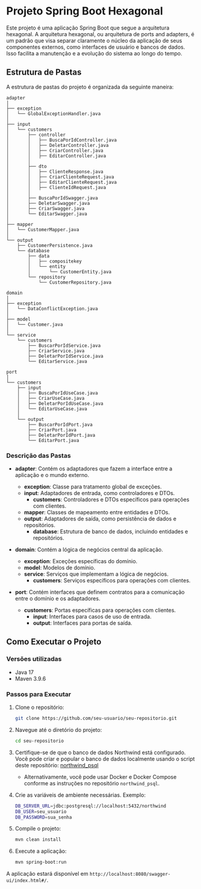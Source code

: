 # Projeto Spring Boot Hexagonal

Este projeto é uma aplicação Spring Boot que segue a arquitetura hexagonal. A arquitetura hexagonal, ou arquitetura de ports and adapters, é um padrão que visa separar claramente o núcleo da aplicação de seus componentes externos, como interfaces de usuário e bancos de dados. Isso facilita a manutenção e a evolução do sistema ao longo do tempo.

## Estrutura de Pastas

A estrutura de pastas do projeto é organizada da seguinte maneira:

```plaintext
adapter
│
├── exception
│   └── GlobalExceptionHandler.java
│
├── input
│   └── customers
│       ├── controller
│       │   ├── BuscaPorIdController.java
│       │   ├── DeletarController.java
│       │   ├── CriarController.java
│       │   ├── EditarController.java
│       │
│       ├── dto
│       │   ├── ClienteResponse.java
│       │   ├── CriarClienteRequest.java
│       │   ├── EditarClienteRequest.java
│       │   ├── ClienteIdRequest.java
│       │
│       ├── BuscaPorIdSwagger.java
│       ├── DeletarSwagger.java
│       ├── CriarSwagger.java
│       └── EditarSwagger.java
│
├── mapper
│   └── CustomerMapper.java
│
└── output
    ├── CustomerPersistence.java
    └── database
        ├── data
        │   ├── compositekey
        │   └── entity
        │       └── CustomerEntity.java
        └── repository
            └── CustomerRepository.java

domain
│
├── exception
│   └── DataConflictException.java
│
├── model
│   └── Customer.java
│
└── service
    └── customers
        ├── BuscarPorIdService.java
        ├── CriarService.java
        ├── DeletarPorIdService.java
        └── EditarService.java

port
│
└── customers
    ├── input
    │   ├── BuscaPorIdUseCase.java
    │   ├── CriarUseCase.java
    │   ├── DeletarPorIdUseCase.java
    │   └── EditarUseCase.java
    │
    └── output
        ├── BuscarPorIdPort.java
        ├── CriarPort.java
        ├── DeletarPorIdPort.java
        └── EditarPort.java
```

### Descrição das Pastas

- **adapter**: Contém os adaptadores que fazem a interface entre a aplicação e o mundo externo.
  - **exception**: Classe para tratamento global de exceções.
  - **input**: Adaptadores de entrada, como controladores e DTOs.
    - **customers**: Controladores e DTOs específicos para operações com clientes.
  - **mapper**: Classes de mapeamento entre entidades e DTOs.
  - **output**: Adaptadores de saída, como persistência de dados e repositórios.
    - **database**: Estrutura de banco de dados, incluindo entidades e repositórios.

- **domain**: Contém a lógica de negócios central da aplicação.
  - **exception**: Exceções específicas do domínio.
  - **model**: Modelos de domínio.
  - **service**: Serviços que implementam a lógica de negócios.
    - **customers**: Serviços específicos para operações com clientes.

- **port**: Contém interfaces que definem contratos para a comunicação entre o domínio e os adaptadores.
  - **customers**: Portas específicas para operações com clientes.
    - **input**: Interfaces para casos de uso de entrada.
    - **output**: Interfaces para portas de saída.

## Como Executar o Projeto

### Versões utilizadas

- Java 17
- Maven 3.9.6

### Passos para Executar

1. Clone o repositório:
    ```sh
    git clone https://github.com/seu-usuario/seu-repositorio.git
    ```


2. Navegue até o diretório do projeto:
    ```sh
    cd seu-repositorio
    ```


3. Certifique-se de que o banco de dados Northwind está configurado. Você pode criar e popular o banco de dados localmente usando o script deste repositório: [northwind_psql](https://github.com/pthom/northwind_psql)
    - Alternativamente, você pode usar Docker e Docker Compose conforme as instruções no repositório `northwind_psql`.


4. Crie as variáveis de ambiente necessárias. Exemplo:
    ```sh
    DB_SERVER_URL=jdbc:postgresql://localhost:5432/northwind
    DB_USER=seu_usuario
    DB_PASSWORD=sua_senha
    ```


5. Compile o projeto:
    ```sh
    mvn clean install
    ```


6. Execute a aplicação:
    ```sh
    mvn spring-boot:run
    ```


A aplicação estará disponível em `http://localhost:8080/swagger-ui/index.html#/`.